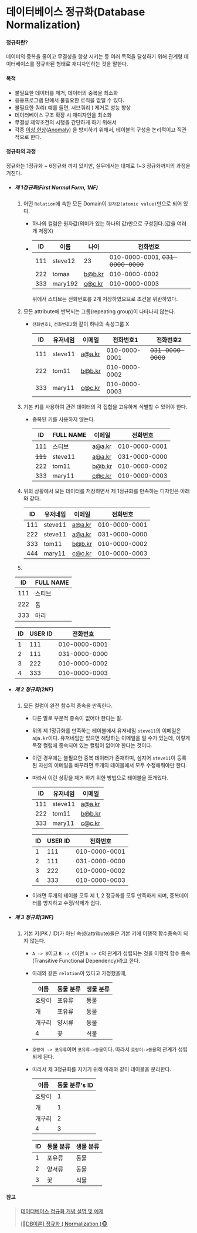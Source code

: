 # 데이터베이스 정규화(Database Normalization)

#### 정규화란?     

 데이터의 중복을 줄이고 무결성을 향상 시키는 등 여러 목적을 달성하기 위해 관계형 데이터베이스를 정규화된 형태로 재디자인하는 것을 말한다.

#### 목적

- 불필요한 데이터를 제거, 데이터의 중복을 최소화
- 응용프로그램 단에서 불필요한 로직을 없앨 수 있다.
- 불필요한 쿼리( 예를 들면, 서브쿼리 ) 제거로 성능 향상
- 데이터베이스 구조 확장 시 재디자인을 최소화
- 무결성 제약조건의 시행을 간단하게 하기 위해서
- 각종 [이상 현상(Anomaly)](https://wkdtjsgur100.github.io/anomaly) 을 방지하기 위해서, 테이블의 구성을 논리적이고 직관적으로 한다.

#### 정규화의 과정

정규화는 1정규화 ~ 6정규화 까지 있지만, 실무에서는 대체로 1~3 정규화까지의 과정을 거친다.

- ##### 제 1정규화(First Normal Form, 1NF)

  1. 어떤 `Relation`에 속한 모든 Domain이 `원자값(atomic value)`만으로 되어 있다.

     - 하나의 컬럼은 원자값(의미가 있는 하나의 값)만으로 구성된다.(값을 여러개 저장X)

     - | ID   | 이름    | 나이   | 전화번호                         |
       | ---- | ------- | ------ | -------------------------------- |
       | 111  | steve12 | 23     | 010-0000-0001, ~~031-0000-0000~~ |
       | 222  | tomaa   | b@b.kr | 010-0000-0002                    |
       | 333  | mary192 | c@c.kr | 010-0000-0003                    |

       위에서 스티브는 전화번호를 2개 저장하였으므로 조건을 위반하였다.

  2. 모든 attribute에 반복되는 그룹(repeating group)이 나타나지 않는다.

     - `전화번호1`, `전화번호2`와 같이 하나의 속성그룹 X

       | ID   | 유저네임 | 이메일 | 전화번호1     | ~~전화번호2~~     |
       | ---- | -------- | ------ | ------------- | ----------------- |
       | 111  | steve11  | a@a.kr | 010-0000-0001 | ~~031-0000-0000~~ |
       | 222  | tom11    | b@b.kr | 010-0000-0002 |                   |
       | 333  | mary11   | c@c.kr | 010-0000-0003 |                   |

  3. 기본 키를 사용하여 관련 데이터의 각 집합을 고유하게 식별할 수 있어야 한다.

     - 중복된 키를 사용하지 않는다.

       | ID      | FULL NAME | 이메일 | 전화번호      |
       | ------- | --------- | ------ | ------------- |
       | 111     | 스티브    | a@a.kr | 010-0000-0001 |
       | ~~111~~ | steve11   | a@a.kr | 031-0000-0000 |
       | 222     | tom11     | b@b.kr | 010-0000-0002 |
       | 333     | mary11    | c@c.kr | 010-0000-0003 |

  4. 위의 상황에서 모든 데이터를 저장하면서 제 1정규화를 만족하는 디자인은 아래와 같다.

     | ID   | 유저네임 | 이메일 | 전화번호      |
     | ---- | -------- | ------ | ------------- |
     | 111  | steve11  | a@a.kr | 010-0000-0001 |
     | 222  | steve11  | a@a.kr | 031-0000-0000 |
     | 333  | tom11    | b@b.kr | 010-0000-0002 |
     | 444  | mary11   | c@c.kr | 010-0000-0003 |

  5. 

     | ID   | FULL NAME |
     | ---- | --------- |
     | 111  | 스티브    |
     | 222  | 톰        |
     | 333  | 마리      |

     | ID   | USER ID | 전화번호      |
     | ---- | ------- | ------------- |
     | 1    | 111     | 010-0000-0001 |
     | 2    | 111     | 031-0000-0000 |
     | 3    | 222     | 010-0000-0002 |
     | 4    | 333     | 010-0000-0003 |

- ##### 제 2 정규화(2NF)

  1. 모든 컬럼이 완전 함수적 종속을 만족한다.

     - 다른 말로 부분적 종속이 없어야 한다는 말.

     - 위의 제 1정규화를 만족하는 테이블에서 유저네임 `steve11`의 이메일은 `a@a.kr`이다. 유저네임만 있으면 해당하는 이메일을 알 수가 있는데, 이렇게 특정 컬럼에 종속되어 있는 컬럼이 없어야 한다는 것이다.

     - 이런 경우에는 불필요한 중복 데이터가 존재하며, 심지어 `steve11`이 등록된 자신의 이메일을 바꾸려면 두개의 테이블에서 모두 수정해줘야만 한다.

     - 따라서 이런 상황을 제거 하기 위한 방법으로 테이블을 쪼개었다.

       | ID   | 유저네임 | 이메일 |
       | ---- | -------- | ------ |
       | 111  | steve11  | a@a.kr |
       | 222  | tom11    | b@b.kr |
       | 333  | mary11   | c@c.kr |

       | ID   | USER ID | 전화번호      |
       | ---- | ------- | ------------- |
       | 1    | 111     | 010-0000-0001 |
       | 2    | 111     | 031-0000-0000 |
       | 3    | 222     | 010-0000-0002 |
       | 4    | 333     | 010-0000-0003 |

     - 이러면 두개의 테이블 모두 제 1, 2 정규화를 모두 만족하게 되며, 중복데이터를 방지하고 수정/삭제가 쉽다.

- ##### 제 3 정규화(3NF)

  1. 기본 키(PK / ID)가 아닌 속성(attribute)들은 기본 키에 이행적 함수종속이 되지 않는다.

     - `A -> B`이고 `B -> C`이면 `A -> C`의 관계가 성립되는 것을 이행적 함수 종속(Transitive Functional Dependency)라고 한다.

     - 아래와 같은 `relation`이 있다고 가정했을때,

       | 이름   | 동물 분류 | 생물 분류 |
       | ------ | --------- | --------- |
       | 호랑이 | 포유류    | 동물      |
       | 개     | 포유류    | 동물      |
       | 개구리 | 양서류    | 동물      |
       | 4      | 꽃        | 식물      |

     - `호랑이 -> 포유류`이며 `포유류->동물`이다. 따라서 `호랑이->동물`의 관계가 성립되게 된다.

     - 따라서 제 3정규화를 지키기 위해 아래와 같이 테이블을 분리한다.

       | 이름   | 동물 분류's ID |
       | ------ | -------------- |
       | 호랑이 | 1              |
       | 개     | 1              |
       | 개구리 | 2              |
       | 4      | 3              |

       | ID   | 동물 분류 | 생물 분류 |
       | ---- | --------- | --------- |
       | 1    | 포유류    | 동물      |
       | 2    | 양서류    | 동물      |
       | 3    | 꽃        | 식물      |

#### 참고

> [데이터베이스 정규화 개념 설명 및 예제](https://wkdtjsgur100.github.io/database-normalization/)
>
> [🙈[DB이론\] 정규화 ( Normalization )🐵](https://victorydntmd.tistory.com/132)